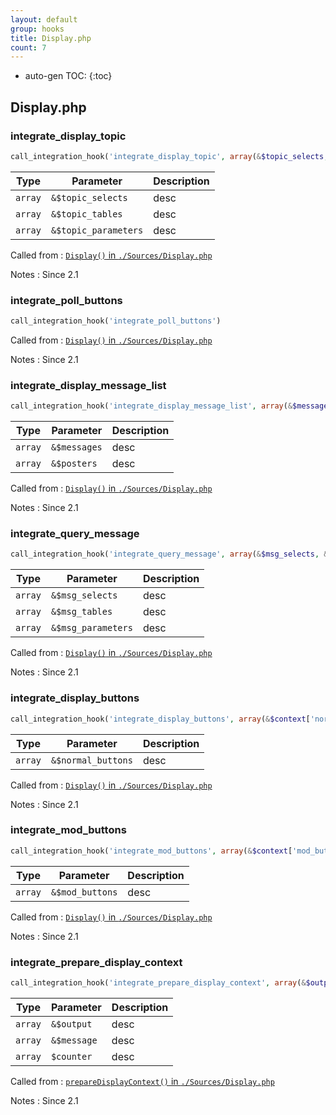 ```yaml
---
layout: default
group: hooks
title: Display.php
count: 7
---
```

* auto-gen TOC:
{:toc}

## Display.php
### integrate_display_topic

```php
call_integration_hook('integrate_display_topic', array(&$topic_selects, &$topic_tables, &$topic_parameters))
```

Type|Parameter|Description
---|---|---
`array`|`&$topic_selects`|desc
`array`|`&$topic_tables`|desc
`array`|`&$topic_parameters`|desc

Called from
: [`Display()` in `./Sources/Display.php`](../docs/display.html#display)

Notes
: Since 2.1

### integrate_poll_buttons

```php
call_integration_hook('integrate_poll_buttons')
```


Called from
: [`Display()` in `./Sources/Display.php`](../docs/display.html#display)

Notes
: Since 2.1

### integrate_display_message_list

```php
call_integration_hook('integrate_display_message_list', array(&$messages, &$posters))
```

Type|Parameter|Description
---|---|---
`array`|`&$messages`|desc
`array`|`&$posters`|desc

Called from
: [`Display()` in `./Sources/Display.php`](../docs/display.html#display)

Notes
: Since 2.1

### integrate_query_message

```php
call_integration_hook('integrate_query_message', array(&$msg_selects, &$msg_tables, &$msg_parameters))
```

Type|Parameter|Description
---|---|---
`array`|`&$msg_selects`|desc
`array`|`&$msg_tables`|desc
`array`|`&$msg_parameters`|desc

Called from
: [`Display()` in `./Sources/Display.php`](../docs/display.html#display)

Notes
: Since 2.1

### integrate_display_buttons

```php
call_integration_hook('integrate_display_buttons', array(&$context['normal_buttons']))
```

Type|Parameter|Description
---|---|---
`array`|`&$normal_buttons`|desc

Called from
: [`Display()` in `./Sources/Display.php`](../docs/display.html#display)

Notes
: Since 2.1

### integrate_mod_buttons

```php
call_integration_hook('integrate_mod_buttons', array(&$context['mod_buttons']))
```

Type|Parameter|Description
---|---|---
`array`|`&$mod_buttons`|desc

Called from
: [`Display()` in `./Sources/Display.php`](../docs/display.html#display)

Notes
: Since 2.1

### integrate_prepare_display_context

```php
call_integration_hook('integrate_prepare_display_context', array(&$output, &$message, $counter))
```

Type|Parameter|Description
---|---|---
`array`|`&$output`|desc
`array`|`&$message`|desc
`array`|`$counter`|desc

Called from
: [`prepareDisplayContext()` in `./Sources/Display.php`](../docs/display.html#preparedisplaycontext)

Notes
: Since 2.1


